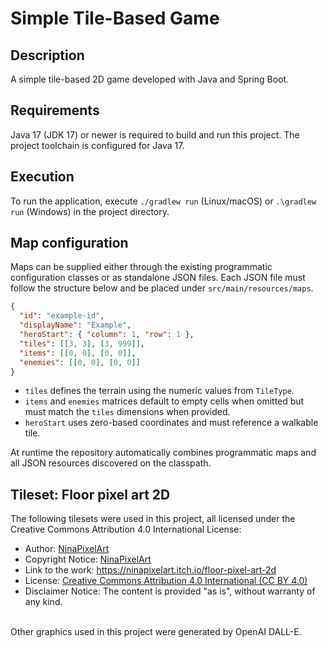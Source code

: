 # Simple Tile-Based Game

## Description

A simple tile-based 2D game developed with Java and Spring Boot.

## Requirements
Java 17 (JDK 17) or newer is required to build and run this project. The project toolchain is configured for Java 17.

## Execution
To run the application, execute `./gradlew run` (Linux/macOS) or `.\gradlew run` (Windows) in the project directory.

## Map configuration

Maps can be supplied either through the existing programmatic configuration classes or as standalone JSON files. Each JSON file must follow the structure below and be placed under `src/main/resources/maps`.

```json
{
  "id": "example-id",
  "displayName": "Example",
  "heroStart": { "column": 1, "row": 1 },
  "tiles": [[3, 3], [3, 999]],
  "items": [[0, 0], [0, 0]],
  "enemies": [[0, 0], [0, 0]]
}
```

- `tiles` defines the terrain using the numeric values from `TileType`.
- `items` and `enemies` matrices default to empty cells when omitted but must match the `tiles` dimensions when provided.
- `heroStart` uses zero-based coordinates and must reference a walkable tile.

At runtime the repository automatically combines programmatic maps and all JSON resources discovered on the classpath.

## Tileset: Floor pixel art 2D
The following tilesets were used in this project, all licensed under the Creative Commons Attribution 4.0 International License:

- Author: [NinaPixelArt](https://ninapixelart.itch.io/)
- Copyright Notice: [NinaPixelArt](https://ninapixelart.itch.io/)
- Link to the work: https://ninapixelart.itch.io/floor-pixel-art-2d
- License: [Creative Commons Attribution 4.0 International (CC BY 4.0)](http://creativecommons.org/licenses/by/4.0/)
- Disclaimer Notice: The content is provided "as is", without warranty of any kind.

<br />
Other graphics used in this project were generated by OpenAI DALL-E.
